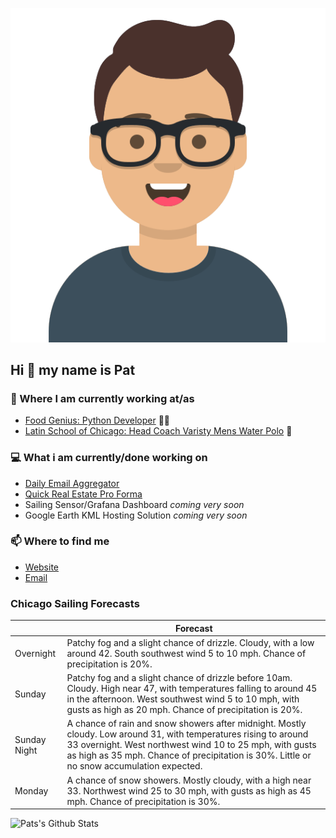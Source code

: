 [![Social banner for p-j-falconer](https://raw.githubusercontent.com/P-J-FALCONER/P-J-FALCONER/master/assets/avataaars.svg)](https://patfalconer.com/)
## Hi :wave: my name is Pat

### 💼 Where I am currently working at/as
- [Food Genius: Python Developer](https://getfoodgenius.com/) 🍔🐍
- [Latin School of Chicago: Head Coach Varisty Mens Water Polo](https://www.latinschool.org/) 🤽


### 💻 What i am currently/done working on
 - [Daily Email Aggregator](https://github.com/P-J-FALCONER/dott_daily_mail)
 - [Quick Real Estate Pro Forma](https://github.com/P-J-FALCONER/henry)
 - Sailing Sensor/Grafana Dashboard *coming very soon*
 - Google Earth KML Hosting Solution *coming very soon*

### 📫 Where to find me
 - [Website](https://patfalconer.com/)
 - [Email](mailto:patrick.j.falconer@gmail.com)


### Chicago Sailing Forecasts
|   | Forecast  |
|---|---|
| Overnight | Patchy fog and a slight chance of drizzle. Cloudy, with a low around 42. South southwest wind 5 to 10 mph. Chance of precipitation is 20%. |
| Sunday | Patchy fog and a slight chance of drizzle before 10am. Cloudy. High near 47, with temperatures falling to around 45 in the afternoon. West southwest wind 5 to 10 mph, with gusts as high as 20 mph. Chance of precipitation is 20%. |
| Sunday Night | A chance of rain and snow showers after midnight. Mostly cloudy. Low around 31, with temperatures rising to around 33 overnight. West northwest wind 10 to 25 mph, with gusts as high as 35 mph. Chance of precipitation is 30%. Little or no snow accumulation expected. |
| Monday | A chance of snow showers. Mostly cloudy, with a high near 33. Northwest wind 25 to 30 mph, with gusts as high as 45 mph. Chance of precipitation is 30%. |

![Pats's Github Stats](https://github-readme-stats.vercel.app/api?username=p-j-falconer&show_icons=true&theme=radical)

